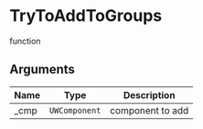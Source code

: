 # TryToAddToGroups

<span class="badge badge-secondary">function</span>

## Arguments
| Name | Type | Description |
| ---- | ---- | ----------- |
| _cmp | `UWComponent` | component to add |